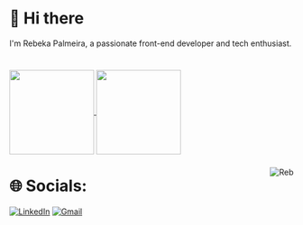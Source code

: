 # 👋 Hi there 
I'm Rebeka Palmeira, a passionate front-end developer and tech enthusiast.
#
<div>
  <a href="https://github.com/kaneswarann/github-readme-stats">
  <img height=150 align="center" src="https://github-readme-stats.vercel.app/api?username=kaneswarann&show_icons=true&theme=omni&include_all_commits=true&count_private=true" />
  </a>
  <a href="https://github.com/kaneswarann/convoychat">
  <img height=150 align="center" src="https://github-readme-stats.vercel.app/api/top-langs?username=kaneswarann&layout=compact&langs_count=8&card_width=320&theme=omni&include_all_commits=true&count_private=false" />
  </a>
</div>

###

<img align="right" alt="Reb" src="https://media.discordapp.net/attachments/221682698199105547/1154608411099533403/picasion.com_a0d76226afdd8445789a2f89186c23eb.gif" />

# 🌐 Socials:
[![LinkedIn](https://img.shields.io/badge/LinkedIn-0077B5?style=for-the-badge&logo=linkedin&logoColor=white)](https://linkedin.com/in/rebeka-palmeira) [![Gmail](https://img.shields.io/badge/Gmail-D14836?style=for-the-badge&logo=gmail&logoColor=white)](mailto:rebekamaisa@gmail.com) 
